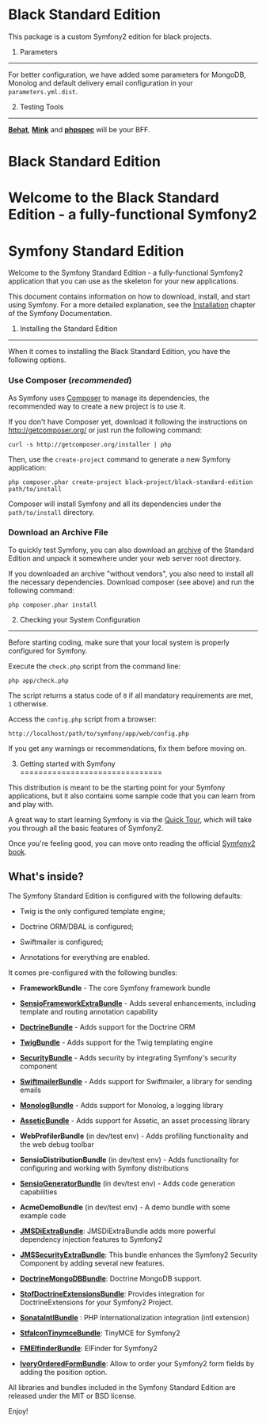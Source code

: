 Black Standard Edition
======================

This package is a custom Symfony2 edition for black projects.

1) Parameters
-------------

For better configuration, we have added some parameters for MongoDB, Monolog and default delivery email configuration in your `parameters.yml.dist`.

2) Testing Tools
----------------

[**Behat**][22], [**Mink**][23] and [**phpspec**][24] will be your BFF.


Black Standard Edition
========================

Welcome to the Black Standard Edition - a fully-functional Symfony2
=======
Symfony Standard Edition
========================

Welcome to the Symfony Standard Edition - a fully-functional Symfony2
application that you can use as the skeleton for your new applications.

This document contains information on how to download, install, and start
using Symfony. For a more detailed explanation, see the [Installation][1]
chapter of the Symfony Documentation.

1) Installing the Standard Edition
----------------------------------

When it comes to installing the Black Standard Edition, you have the
following options.

### Use Composer (*recommended*)

As Symfony uses [Composer][2] to manage its dependencies, the recommended way
to create a new project is to use it.

If you don't have Composer yet, download it following the instructions on
http://getcomposer.org/ or just run the following command:

    curl -s http://getcomposer.org/installer | php

Then, use the `create-project` command to generate a new Symfony application:

    php composer.phar create-project black-project/black-standard-edition path/to/install

Composer will install Symfony and all its dependencies under the
`path/to/install` directory.

### Download an Archive File

To quickly test Symfony, you can also download an [archive][3] of the Standard
Edition and unpack it somewhere under your web server root directory.

If you downloaded an archive "without vendors", you also need to install all
the necessary dependencies. Download composer (see above) and run the
following command:

    php composer.phar install

2) Checking your System Configuration
-------------------------------------

Before starting coding, make sure that your local system is properly
configured for Symfony.

Execute the `check.php` script from the command line:

    php app/check.php

The script returns a status code of `0` if all mandatory requirements are met,
`1` otherwise.

Access the `config.php` script from a browser:

    http://localhost/path/to/symfony/app/web/config.php

If you get any warnings or recommendations, fix them before moving on.

3) Getting started with Symfony
===============================

This distribution is meant to be the starting point for your Symfony
applications, but it also contains some sample code that you can learn from
and play with.

A great way to start learning Symfony is via the [Quick Tour][4], which will
take you through all the basic features of Symfony2.

Once you're feeling good, you can move onto reading the official
[Symfony2 book][5].

What's inside?
---------------

The Symfony Standard Edition is configured with the following defaults:

  * Twig is the only configured template engine;

  * Doctrine ORM/DBAL is configured;

  * Swiftmailer is configured;

  * Annotations for everything are enabled.

It comes pre-configured with the following bundles:

  * **FrameworkBundle** - The core Symfony framework bundle

  * [**SensioFrameworkExtraBundle**][6] - Adds several enhancements, including
    template and routing annotation capability

  * [**DoctrineBundle**][7] - Adds support for the Doctrine ORM

  * [**TwigBundle**][8] - Adds support for the Twig templating engine

  * [**SecurityBundle**][9] - Adds security by integrating Symfony's security
    component

  * [**SwiftmailerBundle**][10] - Adds support for Swiftmailer, a library for
    sending emails

  * [**MonologBundle**][11] - Adds support for Monolog, a logging library

  * [**AsseticBundle**][12] - Adds support for Assetic, an asset processing
    library

  * **WebProfilerBundle** (in dev/test env) - Adds profiling functionality and
    the web debug toolbar

  * **SensioDistributionBundle** (in dev/test env) - Adds functionality for
    configuring and working with Symfony distributions

  * [**SensioGeneratorBundle**][13] (in dev/test env) - Adds code generation
    capabilities

  * **AcmeDemoBundle** (in dev/test env) - A demo bundle with some example
    code

  * [**JMSDiExtraBundle**][14]: JMSDiExtraBundle adds more powerful dependency injection features to Symfony2

  * [**JMSSecurityExtraBundle**][15]: This bundle enhances the Symfony2 Security Component by adding several new features.

  * [**DoctrineMongoDBBundle**][16]: Doctrine MongoDB support.

  * [**StofDoctrineExtensionsBundle**][17]: Provides integration for DoctrineExtensions for your Symfony2 Project.

  * [**SonataIntlBundle**][18] : PHP Internationalization integration (intl extension)

  * [**StfalconTinymceBundle**][19]: TinyMCE for Symfony2

  * [**FMElfinderBundle**][20]: ElFinder for Symfony2

  * [**IvoryOrderedFormBundle**][21]: Allow to order your Symfony2 form fields by adding the position option.

All libraries and bundles included in the Symfony Standard Edition are
released under the MIT or BSD license.

Enjoy!

[1]:  http://symfony.com/doc/2.4/book/installation.html
[2]:  http://getcomposer.org/
[3]:  https://github.com/black-project/black-standard/archive/master.zip
[4]:  http://symfony.com/doc/2.4/quick_tour/the_big_picture.html
[5]:  http://symfony.com/doc/2.4/index.html
[6]:  http://symfony.com/doc/2.4/bundles/SensioFrameworkExtraBundle/index.html
[7]:  http://symfony.com/doc/2.4/book/doctrine.html
[8]:  http://symfony.com/doc/2.4/book/templating.html
[9]:  http://symfony.com/doc/2.4/book/security.html
[10]: http://symfony.com/doc/2.4/cookbook/email.html
[11]: http://symfony.com/doc/2.4/cookbook/logging/monolog.html
[12]: http://symfony.com/doc/2.4/cookbook/assetic/asset_management.html
[13]: http://symfony.com/doc/2.4/bundles/SensioGeneratorBundle/index.html
[14]: http://jmsyst.com/bundles/JMSDiExtraBundle
[15]: http://jmsyst.com/bundles/JMSSecurityExtraBundle
[16]: http://docs.doctrine-project.org/projects/doctrine-mongodb-odm/en/latest/
[17]: https://github.com/stof/StofDoctrineExtensionsBundle
[18]: http://sonata-project.org/bundles/intl/master/doc/index.html
[19]: https://github.com/stfalcon/TinymceBundle
[20]: https://github.com/helios-ag/FMElfinderBundle
[21]: https://github.com/egeloen/IvoryOrderedFormBundle
[22]: http://behat.org/
[23]: http://mink.behat.org/
[24]: http://phpspec.net/
